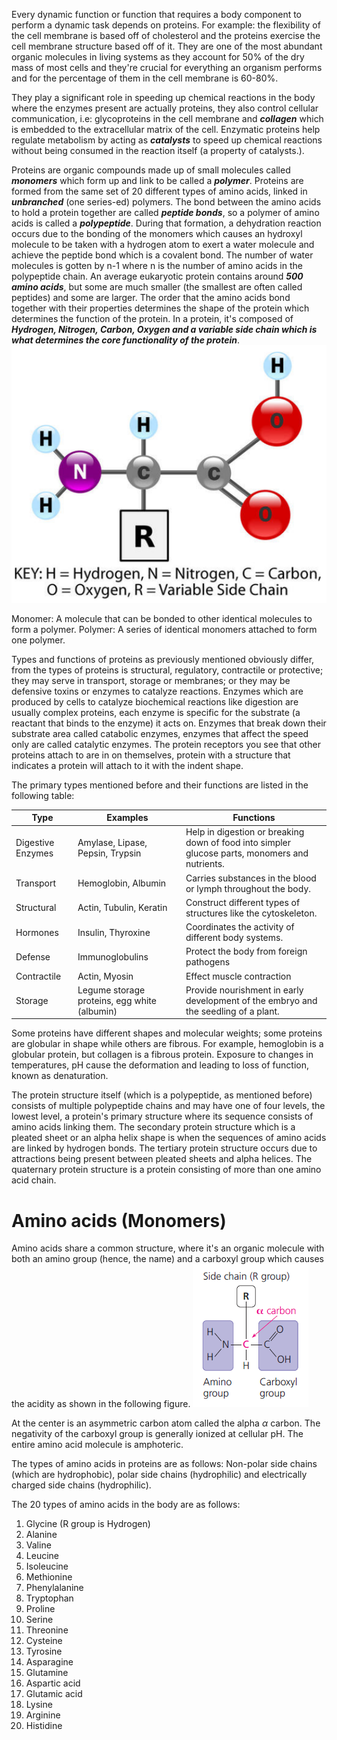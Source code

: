 Every dynamic function or function that requires a body component to perform a dynamic task depends on proteins. For example: the flexibility of the cell membrane is based off of cholesterol and the proteins exercise the cell membrane structure based off of it. They are one of the most abundant organic molecules in living systems as they account for 50% of the dry mass of most cells and they're crucial for everything an organism performs and for the percentage of them in the cell membrane is 60-80%.

They play a significant role in speeding up chemical reactions in the body where the enzymes present are actually proteins, they also control cellular communication, i.e: glycoproteins in the cell membrane and ***collagen*** which is embedded to the extracellular matrix of the cell. Enzymatic proteins help regulate metabolism by acting as ***catalysts*** to speed up chemical reactions without being consumed in the reaction itself (a property of catalysts.).

Proteins are organic compounds made up of small molecules called ***monomers*** which form up and link to be called a ***polymer***. Proteins are formed from the same set of 20 different types of amino acids, linked in ***unbranched*** (one series-ed) polymers. The bond between the amino acids to hold a protein together are called ***peptide bonds***, so a polymer of amino acids is called a ***polypeptide***.  During that formation, a dehydration reaction occurs due to the bonding of the monomers which causes an hydroxyl molecule to be taken with a hydrogen atom to exert a water molecule and achieve the peptide bond which is a covalent bond. The number of water molecules is gotten by n-1 where n is the number of amino acids in the polypeptide chain. An average eukaryotic protein contains around ***500 amino acids***, but some are much smaller (the smallest are often called peptides) and some are larger. The order that the amino acids bond together with their properties determines the shape of the protein which determines the function of the protein. In a protein, it's composed of ***Hydrogen, Nitrogen, Carbon, Oxygen and a variable side chain which is what determines the core functionality of the protein***.![](../assets/protein.png)

Monomer: A molecule that can be bonded to other identical molecules to form a polymer. 
Polymer: A series of identical monomers attached to form one polymer.

Types and functions of proteins as previously mentioned obviously differ, from the types of proteins is structural, regulatory, contractile or protective; they may serve in transport, storage or membranes; or they may be defensive toxins or enzymes to catalyze reactions. Enzymes which are produced by cells to catalyze biochemical reactions like digestion are usually complex proteins, each enzyme is specific for the substrate (a reactant that binds to the enzyme) it acts on. Enzymes that break down their substrate area called catabolic enzymes, enzymes that affect the speed only are called catalytic enzymes.
The protein receptors you see that other proteins attach to are in on themselves, protein with a structure that indicates a protein will attach to it with the indent shape.

The primary types mentioned before and their functions are listed in the following table:

| Type              | Examples                                     | Functions                                                                                      |
| ----------------- | -------------------------------------------- | ---------------------------------------------------------------------------------------------- |
| Digestive Enzymes | Amylase, Lipase, Pepsin, Trypsin             | Help in digestion or breaking down of food into simpler glucose parts, monomers and nutrients. |
| Transport         | Hemoglobin, Albumin                          | Carries substances in the blood or lymph throughout the body.                                  |
| Structural        | Actin, Tubulin, Keratin                      | Construct different types of structures like the cytoskeleton.                                 |
| Hormones          | Insulin, Thyroxine                           | Coordinates the activity of different body systems.                                            |
| Defense           | Immunoglobulins                              | Protect the body from foreign pathogens                                                        |
| Contractile       | Actin, Myosin                                | Effect muscle contraction                                                                      |
| Storage           | Legume storage proteins, egg white (albumin) | Provide nourishment in early development of the embryo and the seedling of a plant.            |
Some proteins have different shapes and molecular weights; some proteins are globular in shape while others are fibrous. For example, hemoglobin is a globular protein, but collagen is a fibrous protein. Exposure to changes in temperatures, pH cause the deformation and leading to loss of function, known as denaturation.

The protein structure itself (which is a polypeptide, as mentioned before) consists of multiple polypeptide chains and may have one of four levels, the lowest level, a protein's primary structure where its sequence consists of amino acids linking them.
The secondary protein structure which is a pleated sheet or an alpha helix shape is when the sequences of amino acids are linked by hydrogen bonds.
The tertiary protein structure occurs due to attractions being present between pleated sheets and alpha helices.
The quaternary protein structure is a protein consisting of more than one amino acid chain.
# Amino acids (Monomers)

Amino acids share a common structure, where it's an organic molecule with both an amino group (hence, the name) and a carboxyl group which causes the acidity as shown in the following figure.
![](../assets/amino.png)

At the center is an asymmetric carbon atom called the alpha $\alpha$ carbon. The negativity of the carboxyl group is generally ionized at cellular pH. The entire amino acid molecule is amphoteric.

The types of amino acids in proteins are as follows: Non-polar side chains (which are hydrophobic), polar side chains (hydrophilic) and electrically charged side chains (hydrophilic).

The 20 types of amino acids in the body are as follows:

1. Glycine (R group is Hydrogen)
2. Alanine
3. Valine
4. Leucine
5. Isoleucine
6. Methionine
7. Phenylalanine
8. Tryptophan
9. Proline
10. Serine
11. Threonine
12. Cysteine
13. Tyrosine
14. Asparagine
15. Glutamine
16. Aspartic acid
17. Glutamic acid
18. Lysine
19. Arginine
20. Histidine

